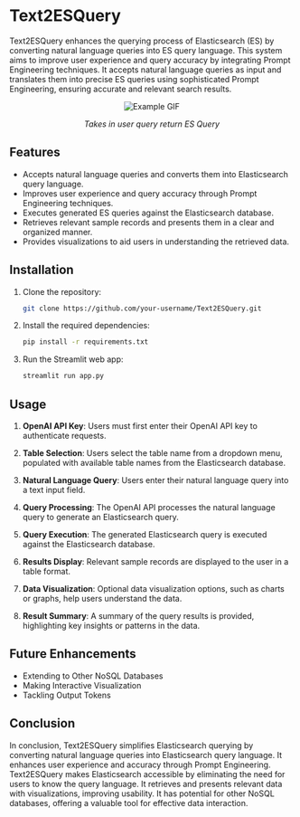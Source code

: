 # Text2ESQuery

Text2ESQuery enhances the querying process of Elasticsearch (ES) by converting natural language queries into ES query language. This system aims to improve user experience and query accuracy by integrating Prompt Engineering techniques. It accepts natural language queries as input and translates them into precise ES queries using sophisticated Prompt Engineering, ensuring accurate and relevant search results.

<p align="center"><img src="Text2ESQuery-video.gif" alt="Example GIF"></p>
<p align="center"><em>Takes in user query return ES Query</em></p>


## Features

- Accepts natural language queries and converts them into Elasticsearch query language.
- Improves user experience and query accuracy through Prompt Engineering techniques.
- Executes generated ES queries against the Elasticsearch database.
- Retrieves relevant sample records and presents them in a clear and organized manner.
- Provides visualizations to aid users in understanding the retrieved data.

## Installation

1. Clone the repository:

   ```sh
   git clone https://github.com/your-username/Text2ESQuery.git
   ```

2. Install the required dependencies:
   
   ```sh
   pip install -r requirements.txt
   ```
   
3. Run the Streamlit web app:
   
   ```sh
   streamlit run app.py
   ```

## Usage

1. **OpenAI API Key**: Users must first enter their OpenAI API key to authenticate requests.

2. **Table Selection**: Users select the table name from a dropdown menu, populated with available table names from the Elasticsearch database.

3. **Natural Language Query**: Users enter their natural language query into a text input field.

4. **Query Processing**: The OpenAI API processes the natural language query to generate an Elasticsearch query.

5. **Query Execution**: The generated Elasticsearch query is executed against the Elasticsearch database.

6. **Results Display**: Relevant sample records are displayed to the user in a table format.

7. **Data Visualization**: Optional data visualization options, such as charts or graphs, help users understand the data.

8. **Result Summary**: A summary of the query results is provided, highlighting key insights or patterns in the data.

## Future Enhancements

- Extending to Other NoSQL Databases
- Making Interactive Visualization
- Tackling Output Tokens

## Conclusion

In conclusion, Text2ESQuery simplifies Elasticsearch querying by converting natural language queries into Elasticsearch query language. It enhances user experience and accuracy through Prompt Engineering. Text2ESQuery makes Elasticsearch accessible by eliminating the need for users to know the query language. It retrieves and presents relevant data with visualizations, improving usability. It has potential for other NoSQL databases, offering a valuable tool for effective data interaction.
